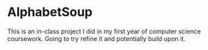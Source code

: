 # AlphabetSoup
This is an in-class project I did in my first year of computer science coursework. Going to try refine it and potentially build upon it.
